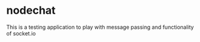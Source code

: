 # nodechat
This is a testing application to play with message passing and functionality of socket.io
